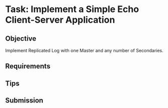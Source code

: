 # Task: Implement a Simple Echo Client-Server Application

## Objective
Implement Replicated Log with one Master and any number of Secondaries.

## Requirements


## Tips


## Submission

